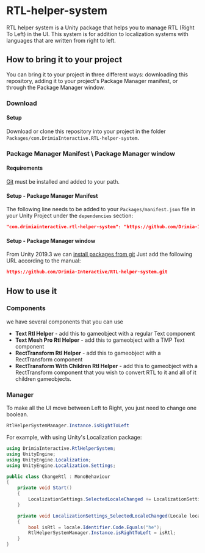 # RTL-helper-system
RTL helper system is a Unity package that helps you to manage RTL (Right To Left) in the UI.
This system is for addition to localization systems with languages that are written from right to left.

## How to bring it to your project

You can bring it to your project in three different ways: downloading this repository, adding it to your project's Package Manager manifest, or through the Package Manager window.

### Download

#### Setup
Download or clone this repository into your project in the folder `Packages/com.DrimiaInteractive.RTL-helper-system`.

### Package Manager Manifest \ Package Manager window

#### Requirements
[Git](https://git-scm.com/) must be installed and added to your path.

#### Setup - Package Manager Manifest
The following line needs to be added to your `Packages/manifest.json` file in your Unity Project under the `dependencies` section:

```json
"com.drimiainteractive.rtl-helper-system": "https://github.com/Drimia-Interactive/RTL-helper-system.git"
```

#### Setup - Package Manager window
From Unity 2019.3 we can [install packages from git](https://docs.unity3d.com/Manual/upm-ui-giturl.html "Installing from a Git URL")
Just add the following URL according to the manual:

```json
https://github.com/Drimia-Interactive/RTL-helper-system.git
```


## How to use it

### Components
we have several components that you can use
* __Text Rtl Helper__ - add this to gameobject with a regular Text component
* __Text Mesh Pro Rtl Helper__ - add this to gameobject with a TMP Text component
* __RectTransform Rtl Helper__ - add this to gameobject with a RectTransform component
* __RectTransform With Children Rtl Helper__ - add this to gameobject with a RectTransform component that you wish to convert RTL to it and all of it children gameobjects.


### Manager
To make all the UI move between Left to Right, you just need to change one boolean.
```csharp
RtlHelperSystemManager.Instance.isRightToLeft
```

For example, with using Unity's Localization package:
```csharp
using DrimiaInteractive.RtlHelperSystem;
using UnityEngine;
using UnityEngine.Localization;
using UnityEngine.Localization.Settings;

public class ChangeRtl : MonoBehaviour
{
	private void Start()
	{
		LocalizationSettings.SelectedLocaleChanged += LocalizationSettings_SelectedLocaleChanged;
	}

	private void LocalizationSettings_SelectedLocaleChanged(Locale locale)
	{
		bool isRtl = locale.Identifier.Code.Equals("he");
		RtlHelperSystemManager.Instance.isRightToLeft = isRtl;
	}
}
```
